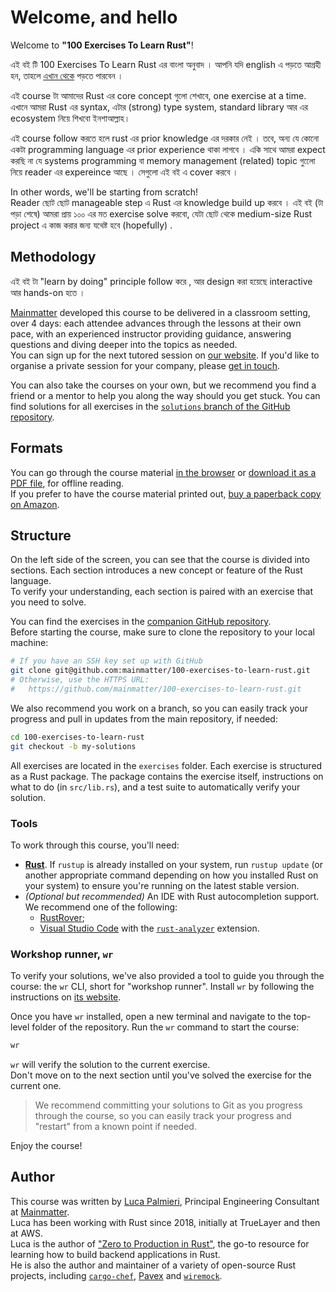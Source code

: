 # Welcome, and hello

Welcome to **"100 Exercises To Learn Rust"**!

<div class="warning">
    এই বই টি 100 Exercises To Learn Rust এর বাংলা অনুবাদ । আপনি যদি english এ পড়তে আগ্রহী হন, তাহলে <a href="https://rust-exercises.com/100-exercises/" target="_blank">এখান থেকে</a> পড়তে পারবেন ।
</div>

এই course টা আমাদের Rust এর core concept গুলো শেখাবে, one exercise at a time.\
এখানে আমরা Rust এর syntax, এটার (strong) type system, standard library আর এর ecosystem নিয়ে শিখবো ইনশাআল্লাহ।

এই course follow করতে হলে rust এর prior knowledge এর দরকার নেই । তবে, অন্য যে কোনো একটা programming language এর prior experience থাকা লাগবে ।
একি সাথে আমরা expect করছি না যে systems programming বা memory management (related) topic গুলোে নিয়ে reader এর expereince আছে । সেগুলো এই বই এ cover করবে ।

In other words, we'll be starting from scratch!\
Reader ছোট ছোট manageable step এ Rust এর knowledge build up করবে ।
এই বই (টা পড়া শেষে) আমরা প্রায় ১০০ এর মত exercise solve করবো, যেটা ছোট থেকে medium-size Rust project এ কাজ করার জন্য যথেষ্ট হবে (hopefully) .

## Methodology

এই বই টা "learn by doing" principle follow করে , আর design করা হয়েছে interactive আর hands-on হতে ।

[Mainmatter](https://mainmatter.com/rust-consulting/) developed this course
to be delivered in a classroom setting, over 4 days: each attendee advances
through the lessons at their own pace, with an experienced instructor providing
guidance, answering questions and diving deeper into the topics as needed.\
You can sign up for the next tutored session on [our website](https://ti.to/mainmatter/rust-from-scratch-jan-2025).
If you'd like to organise a private session for your company, please [get in touch](https://mainmatter.com/contact/).

You can also take the courses on your own, but we recommend you find a friend or
a mentor to help you along the way should you get stuck. You can
find solutions for all exercises in the
[`solutions` branch of the GitHub repository](https://github.com/thearyanahmed/100-exercises-to-learn-rust/tree/solutions).

## Formats

You can go through the course material [in the browser](https://rust-exercises.com/100-exercises/) or [download it as a PDF file](https://rust-exercises.com/100-exercises-to-learn-rust.pdf), for offline reading.\
If you prefer to have the course material printed out, [buy a paperback copy on Amazon](https://www.amazon.com/dp/B0DJ14KQQG/).

## Structure

On the left side of the screen, you can see that the course is divided into sections.
Each section introduces a new concept or feature of the Rust language.\
To verify your understanding, each section is paired with an exercise that you need to solve.

You can find the exercises in the
[companion GitHub repository](https://github.com/mainmatter/100-exercises-to-learn-rust).\
Before starting the course, make sure to clone the repository to your local machine:

```bash
# If you have an SSH key set up with GitHub
git clone git@github.com:mainmatter/100-exercises-to-learn-rust.git
# Otherwise, use the HTTPS URL:
#   https://github.com/mainmatter/100-exercises-to-learn-rust.git
```

We also recommend you work on a branch, so you can easily track your progress and pull
in updates from the main repository, if needed:

```bash
cd 100-exercises-to-learn-rust
git checkout -b my-solutions
```

All exercises are located in the `exercises` folder.
Each exercise is structured as a Rust package.
The package contains the exercise itself, instructions on what to do (in `src/lib.rs`), and a test suite to
automatically verify your solution.

### Tools

To work through this course, you'll need:

- [**Rust**](https://www.rust-lang.org/tools/install).
  If `rustup` is already installed on your system, run `rustup update` (or another appropriate command depending on how you installed Rust on your system) to ensure you're running on the latest stable version.
- _(Optional but recommended)_ An IDE with Rust autocompletion support.
  We recommend one of the following:
  - [RustRover](https://www.jetbrains.com/rust/);
  - [Visual Studio Code](https://code.visualstudio.com) with the [`rust-analyzer`](https://marketplace.visualstudio.com/items?itemName=matklad.rust-analyzer) extension.

### Workshop runner, `wr`

To verify your solutions, we've also provided a tool to guide you through the course: the `wr` CLI, short for "workshop runner".
Install `wr` by following the instructions on [its website](https://mainmatter.github.io/rust-workshop-runner/).

Once you have `wr` installed, open a new terminal and navigate to the top-level folder of the repository.
Run the `wr` command to start the course:

```bash
wr
```

`wr` will verify the solution to the current exercise.\
Don't move on to the next section until you've solved the exercise for the current one.

> We recommend committing your solutions to Git as you progress through the course,
> so you can easily track your progress and "restart" from a known point if needed.

Enjoy the course!

## Author

This course was written by [Luca Palmieri](https://www.lpalmieri.com/), Principal Engineering
Consultant at [Mainmatter](https://mainmatter.com/rust-consulting/).\
Luca has been working with Rust since 2018, initially at TrueLayer and then at AWS.\
Luca is the author of ["Zero to Production in Rust"](https://zero2prod.com),
the go-to resource for learning how to build backend applications in Rust.\
He is also the author and maintainer of a variety of open-source Rust projects, including
[`cargo-chef`](https://github.com/LukeMathWalker/cargo-chef),
[Pavex](https://pavex.dev) and [`wiremock`](https://github.com/LukeMathWalker/wiremock-rs).

